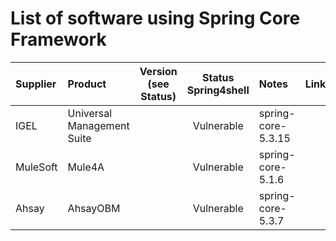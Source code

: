 # List of software using Spring Core Framework

| Supplier | Product | Version (see Status) | Status Spring4shell | Notes | Links |
|:---------|:--------|:--------------------:|:--------------------:|:------|------:|
|IGEL|Universal Management Suite||Vulnerable|spring-core-5.3.15| |
|MuleSoft|Mule4A||Vulnerable|spring-core-5.1.6| |
|Ahsay|AhsayOBM||Vulnerable|spring-core-5.3.7| |
